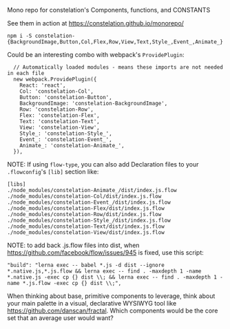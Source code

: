 Mono repo for constelation's Components, functions, and CONSTANTS

See them in action at https://constelation.github.io/monorepo/

```
npm i -S constelation-{BackgroundImage,Button,Col,Flex,Row,View,Text,Style_,Event_,Animate_}
```

Could be an interesting combo with webpack's `ProvidePlugin`:
```
  // Automatically loaded modules - means these imports are not needed in each file
  new webpack.ProvidePlugin({
    React: 'react',
    Col: 'constelation-Col',
    Button: 'constelation-Button',
    BackgroundImage: 'constelation-BackgroundImage',
    Row: 'constelation-Row',
    Flex: 'constelation-Flex',
    Text: 'constelation-Text',
    View: 'constelation-View',
    Style_: 'constelation-Style_',
    Event_: 'constelation-Event_',
    Animate_: 'constelation-Animate_',
  }),

```

NOTE: If using `flow-type`, you can also add Declaration files to your `.flowconfig`'s `[lib]` section like:
```
[libs]
./node_modules/constelation-Animate_/dist/index.js.flow
./node_modules/constelation-Col/dist/index.js.flow
./node_modules/constelation-Event_/dist/index.js.flow
./node_modules/constelation-Flex/dist/index.js.flow
./node_modules/constelation-Row/dist/index.js.flow
./node_modules/constelation-Style_/dist/index.js.flow
./node_modules/constelation-Text/dist/index.js.flow
./node_modules/constelation-View/dist/index.js.flow
```

NOTE: to add back .js.flow files into dist, when https://github.com/facebook/flow/issues/945 is fixed, use this script:
```
"build": "lerna exec -- babel *.js -d dist --ignore *.native.js,*.js.flow && lerna exec -- find . -maxdepth 1 -name *.native.js -exec cp {} dist \\; && lerna exec -- find . -maxdepth 1 -name *.js.flow -exec cp {} dist \\;",
```

When thinking about base, primitive components to leverage, think about your main palette in a visual, declarative WYSIWYG tool like https://github.com/danscan/fractal. Which components would be the core set that an average user would want?
